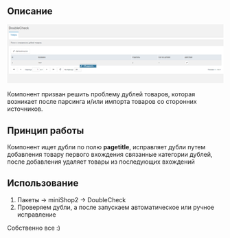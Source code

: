 ## Описание
![Preview](https://raw.githubusercontent.com/pavel-one/DoubleCheck/master/preview.png)

Компонент призван решить проблему дублей товаров, которая возникает после парсинга и/или импорта товаров со сторонних источников. 

## Принцип работы

Компонент ищет дубли по полю **pagetitle**, исправляет  дубли путем добавления товару первого вхождения связанные категории дублей, после добавления удаляет товары из последующих вхождений

## Использование

1. Пакеты -> miniShop2 -> DoubleCheck
2. Проверяем дубли, а после запускаем автоматическое или ручное исправление

Собственно все :)